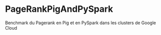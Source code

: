# PageRankPigAndPySpark
Benchmark du Pagerank en Pig et en PySpark dans les clusters de Google Cloud
